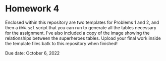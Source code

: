 # Homework 4
Enclosed within this repository are two templates for Problems 1 and 2, and then a `HW4.sql` script that you can run to generate all the tables necessary for the assignment. I've also included a copy of the image showing the relationships between the superheroes tables. Upload your final work inside the template files batk to this repository when finished!

Due date: October 6, 2022
